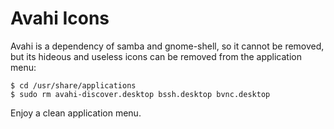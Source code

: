 Avahi Icons
===========

Avahi is a dependency of samba and gnome-shell, so it cannot be removed, but its
hideous and useless icons can be removed from the application menu:

    $ cd /usr/share/applications
    $ sudo rm avahi-discover.desktop bssh.desktop bvnc.desktop

Enjoy a clean application menu.

